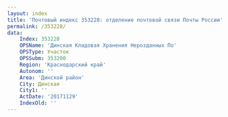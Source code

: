 ```yaml
---
layout: index
title: 'Почтовый индекс 353228: отделение почтовой связи Почты России'
permalink: /353228/
data:
    Index: 353228
    OPSName: 'Динская Кладовая Хранения Нерозданных По'
    OPSType: Участок
    OPSSubm: 353200
    Region: 'Краснодарский край'
    Autonom: ''
    Area: 'Динской район'
    City: Динская
    City1: ''
    ActDate: '20171129'
    IndexOld: ''
---
```


